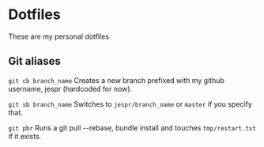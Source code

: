 # Dotfiles

These are my personal dotfiles

## Git aliases

`git cb branch_name`
Creates a new branch prefixed with my github username, jespr (hardcoded for now).

`git sb branch_name`
Switches to `jespr/branch_name` or `master` if you specify that.

`git pbr`
Runs a git pull --rebase, bundle install and touches `tmp/restart.txt` if it exists.
